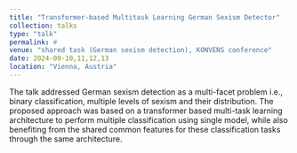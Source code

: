```yaml
---
title: "Transformer-based Multitask Learning German Sexism Detector"
collection: talks
type: "talk"
permalink: #
venue: "shared task (German sexism detection), KONVENS conference"
date: 2024-09-10,11,12,13
location: "Vienna, Austria"
---
```


The talk addressed German sexism detection as a multi-facet problem i.e., binary classification, multiple levels of sexism and their distribution. The proposed approach was based on a transformer based multi-task learning architecture to perform multiple classification using single model, while also benefiting from the shared common features for these classification tasks through the same architecture.
